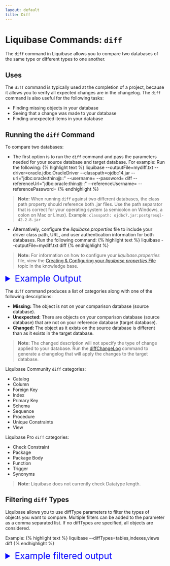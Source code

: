 ```yaml
---
layout: default
title: Diff
---
```

# Liquibase Commands: `diff`
The `diff` command in Liquibase allows you to compare two databases of the same type or different types to one another.

## Uses
The `diff` command is typically used at the completion of a project, because it allows you to verify all expected changes are in the changelog. The `diff` command is also useful for the following tasks:
+ Finding missing objects in your database
+ Seeing that a change was made to your database
+ Finding unexpected items in your database

## Running the `diff` Command
To compare two databases:
+ The first option is to run the `diff` command and pass the parameters needed for your source database and target database.  For example:
Run the following:
{% highlight text %}
liquibase
--outputFile=mydiff.txt
--driver=oracle.jdbc.OracleDriver
--classpath=ojdbc14.jar
--url="jdbc:oracle:thin:@<IP OR HOSTNAME>:<PORT>:<SERVICE NAME OR SID>"
--username=<USERNAME>
--password=<PASSWORD>
diff
--referenceUrl="jdbc:oracle:thin:@<IP OR HOSTNAME>:<PORT>:<SERVICE NAME OR SID>"
--referenceUsername=<USERNAME>
--referencePassword=<PASSWORD>
{% endhighlight %}

>**Note:** When running `diff` against two different databases, the class path property should reference both .jar files. Use the path separator that is correct
for your operating system (a semicolon on Windows, a colon on Mac or Linux). Example: `classpath: ojdbc7.jar:postgresql-42.2.8.jar`

+ Alternatively, configure the *liquibase.properties* file to include your driver class path, URL, and user authentication information for both databases.
Run the following command:
{% highlight text %}
liquibase --outputFile=mydiff.txt diff
{% endhighlight %}
>**Note:** For information on how to configure your *liquibase.properties* file, view the [Creating & Configuring your *liquibase.properties* File](config_properties.html) topic in the knowledge base.

<details>
<summary style="font-size:200%;color:blue;">Example Output</summary>
<br>
{% highlight text %}

Diff Results:
Reference Database: MYSCHEMA2 @ jdbc:oracle:thin:@localhost:1521:ORCL (Default Schema: MYSCHEMA2)
Comparison Database: MYSCHEMA @ jdbc:oracle:thin:@localhost:1521:ORCL (Default Schema: MYSCHEMA)
Compared Schemas: MYSCHEMA2 -> MYSCHEMA
Product Name: EQUAL
Product Version: EQUAL
Missing Catalog(s): NONE
Unexpected Catalog(s): NONE
Changed Catalog(s): NONE
Missing Check Constraint(s): NONE
Unexpected Check Constraint(s): NONE
Changed Check Constraint(s): NONE
Missing Column(s): NONE
Unexpected Column(s):
     MYSCHEMA.DEPARTMENT.ACTIVE
     MYSCHEMA.SERVICETECH.ACTIVE
     MYSCHEMA.SERVICETECH2.ACTIVE
     MYSCHEMA.SERVICETECH3.ACTIVE
     MYSCHEMA.VIEW1.ACTIVE
     MYSCHEMA.DATABASECHANGELOG.AUTHOR
     MYSCHEMA.DATABASECHANGELOG.COMMENTS
     MYSCHEMA.DATABASECHANGELOG.CONTEXTS
     MYSCHEMA.DATABASECHANGELOG.DATEEXECUTED
     MYSCHEMA.DATABASECHANGELOG.DEPLOYMENT_ID
     MYSCHEMA.DATABASECHANGELOG.DESCRIPTION
     MYSCHEMA.DATABASECHANGELOG.EXECTYPE
     MYSCHEMA.DATABASECHANGELOG.FILENAME
     MYSCHEMA.DATABASECHANGELOG.ID
     MYSCHEMA.DATABASECHANGELOGLOCK.ID
     MYSCHEMA.DEPARTMENT.ID
     MYSCHEMA.SERVICETECH.ID
     MYSCHEMA.SERVICETECH2.ID
     MYSCHEMA.SERVICETECH3.ID
     MYSCHEMA.VIEW1.ID
     MYSCHEMA.DATABASECHANGELOG.LABELS
     MYSCHEMA.DATABASECHANGELOG.LIQUIBASE
     MYSCHEMA.DATABASECHANGELOGLOCK.LOCKED
     MYSCHEMA.DATABASECHANGELOGLOCK.LOCKEDBY
     MYSCHEMA.DATABASECHANGELOGLOCK.LOCKGRANTED
     MYSCHEMA.DATABASECHANGELOG.MD5SUM
     MYSCHEMA.DEPARTMENT.NAME
     MYSCHEMA.SERVICETECH.NAME
     MYSCHEMA.SERVICETECH2.NAME
     MYSCHEMA.SERVICETECH3.NAME
     MYSCHEMA.VIEW1.NAME
     MYSCHEMA.DATABASECHANGELOG.ORDEREXECUTED
     MYSCHEMA.DATABASECHANGELOG.TAG
Changed Column(s): NONE
Missing Database Package(s): NONE
Unexpected Database Package(s): NONE
Changed Database Package(s): NONE
Missing Database Package Body(s): NONE
Unexpected Database Package Body(s): NONE
Changed Database Package Body(s): NONE
Missing Foreign Key(s): NONE
Unexpected Foreign Key(s): NONE
Changed Foreign Key(s): NONE
Missing Function(s): NONE
Unexpected Function(s): NONE
Changed Function(s): NONE
Missing Index(s): NONE
Unexpected Index(s):
     PK_DATABASECHANGELOGLOCK UNIQUE  ON MYSCHEMA.DATABASECHANGELOGLOCK(ID)
     PK_DEPARTMENT UNIQUE  ON MYSCHEMA.DEPARTMENT(ID)
     PK_SERVICETECH UNIQUE  ON MYSCHEMA.SERVICETECH(ID)
     PK_SERVICETECH2 UNIQUE  ON MYSCHEMA.SERVICETECH2(ID)
     PK_SERVICETECH3 UNIQUE  ON MYSCHEMA.SERVICETECH3(ID)
Changed Index(s): NONE
Missing Java Class(s): NONE
Unexpected Java Class(s): NONE
Changed Java Class(s): NONE
Missing Java Source(s): NONE
Unexpected Java Source(s): NONE
Changed Java Source(s): NONE
Missing Primary Key(s): NONE
Unexpected Primary Key(s):
     PK_DATABASECHANGELOGLOCK on MYSCHEMA.DATABASECHANGELOGLOCK(ID)
     PK_DEPARTMENT on MYSCHEMA.DEPARTMENT(ID)
     PK_SERVICETECH on MYSCHEMA.SERVICETECH(ID)
     PK_SERVICETECH2 on MYSCHEMA.SERVICETECH2(ID)
     PK_SERVICETECH3 on MYSCHEMA.SERVICETECH3(ID)
Changed Primary Key(s): NONE
Missing Sequence(s): NONE
Unexpected Sequence(s): NONE
Changed Sequence(s): NONE
Missing Stored Procedure(s): NONE
Unexpected Stored Procedure(s): NONE
Changed Stored Procedure(s): NONE
Missing Synonym(s): NONE
Unexpected Synonym(s): NONE
Changed Synonym(s): NONE
Missing Table(s): NONE
Unexpected Table(s):
     DATABASECHANGELOG
     DATABASECHANGELOGLOCK
     DEPARTMENT
     SERVICETECH
     SERVICETECH2
     SERVICETECH3
Changed Table(s): NONE
Missing Trigger(s): NONE
Unexpected Trigger(s): NONE
Changed Trigger(s): NONE
Missing Unique Constraint(s): NONE
Unexpected Unique Constraint(s): NONE
Changed Unique Constraint(s): NONE
Missing View(s): NONE
Unexpected View(s):
     VIEW1
Changed View(s): NONE
Liquibase command 'diff' was executed successfully.

{% endhighlight %}
</details>


The `diff` command produces a list of categories along with one of the following descriptions:
+ **Missing:** The object is not on your comparison database (source database).
+ **Unexpected:** There are objects on your comparison database (source database) that are not on your reference database (target database).
+ **Changed:** The object as it exists on the source database is different than as it exists in the target database.
> **Note:** The changed description will not specify the type of change applied to your database. Run the [diffChangeLog](diffChangeLog.html) command 
to generate a changelog that will apply the changes to the target database.

Liquibase Community `diff` categories:
+ Catalog
+ Column
+ Foreign Key
+ Index
+ Primary Key
+ Schema
+ Sequence
+ Procedure
+ Unique Constraints
+ View

Liquibase Pro `diff` categories:

+ Check Constraint
+ Package
+ Package Body
+ Function
+ Trigger
+ Synonyms
>**Note:** Liquibase does not currently check Datatype length.

## Filtering `diff` Types
Liquibase allows you to use diffType parameters to filter the types of objects you want to compare. Multiple filters can be added 
to the parameter as a comma separated list. If no diffTypes are specified, all objects are considered.


Example: 
{% highlight text %}
liquibase --diffTypes=tables,indexes,views diff
{% endhighlight %}

<details>
<summary style="font-size:200%;color:blue;">Example filtered output</summary>
<br>
{% highlight text %}

Diff Results:
Reference Database: MYSCHEMA2 @ jdbc:oracle:thin:@localhost:1521:ORCL (Default Schema: MYSCHEMA2)
Comparison Database: MYSCHEMA @ jdbc:oracle:thin:@localhost:1521:ORCL (Default Schema: MYSCHEMA)
Compared Schemas: MYSCHEMA2 -> MYSCHEMA
Product Name: EQUAL
Product Version: EQUAL
Missing Index(s): NONE
Unexpected Index(s):
     PK_DATABASECHANGELOGLOCK UNIQUE  ON MYSCHEMA.DATABASECHANGELOGLOCK(ID)
     PK_DEPARTMENT UNIQUE  ON MYSCHEMA.DEPARTMENT(ID)
     PK_SERVICETECH UNIQUE  ON MYSCHEMA.SERVICETECH(ID)
     PK_SERVICETECH2 UNIQUE  ON MYSCHEMA.SERVICETECH2(ID)
     PK_SERVICETECH3 UNIQUE  ON MYSCHEMA.SERVICETECH3(ID)
Changed Index(s): NONE
Missing Table(s): NONE
Unexpected Table(s):
     DATABASECHANGELOG
     DATABASECHANGELOGLOCK
     DEPARTMENT
     SERVICETECH
     SERVICETECH2
     SERVICETECH3
Changed Table(s): NONE
Missing View(s): NONE
Unexpected View(s):
     VIEW1
Changed View(s): NONE
Liquibase command 'diff' was executed successfully.

{% endhighlight %}
</details>
